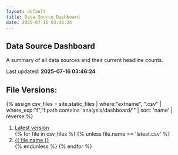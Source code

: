 ```yaml
---
layout: default
title: Data Source Dashboard
date: 2025-07-16 03:46:24
---
```


## Data Source Dashboard

A summary of all data sources and their current headline counts.

<p>Last updated: <strong>2025-07-16 03:46:24</strong></p>

<div id="dashboard-table"></div>
<script>
function loadCsvTable(sel, csvPath){
  fetch(csvPath)
    .then(r => r.text())
    .then(text => {
      const rows = csvToObjects(text);
      const table = ArrTabler(rows);
      $(sel).html(table);
      new DataTable(sel + ' table', {
        order: [[0, 'desc']],
        columnDefs: [
          { targets: '_all', className: 'dt-head-left dt-body-left' }
        ]
      });
    })
    .catch(() => {
      $(sel).text('Unable to load data.');
    });
}

document.addEventListener('DOMContentLoaded', function(){
  loadCsvTable('#dashboard-table', './latest.csv');
});
</script>

## File Versions:
{% assign csv_files = site.static_files | where:"extname", ".csv" | where_exp:"f","f.path contains 'analysis/dashboard/'" | sort: 'name' | reverse %}
<ol>
  <li><a href="./latest.csv">Latest version</a></li>
  {% for file in csv_files %}
    {% unless file.name == 'latest.csv' %}
  <li><a href="./{{ file.name }}">{{ file.name }}</a></li>
    {% endunless %}
  {% endfor %}
</ol>
